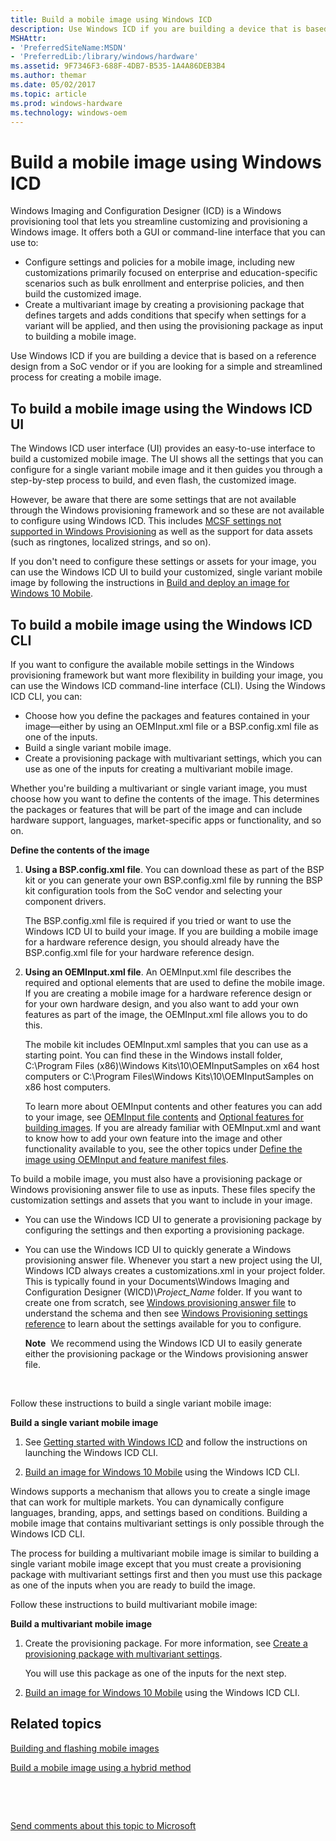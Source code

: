 ```yaml
---
title: Build a mobile image using Windows ICD
description: Use Windows ICD if you are building a device that is based on a reference design from a SoC vendor or if you are looking for a simple and streamlined process for creating a mobile image.
MSHAttr:
- 'PreferredSiteName:MSDN'
- 'PreferredLib:/library/windows/hardware'
ms.assetid: 9F7346F3-688F-4DB7-B535-1A4A86DEB3B4
ms.author: themar
ms.date: 05/02/2017
ms.topic: article
ms.prod: windows-hardware
ms.technology: windows-oem
---
```


# Build a mobile image using Windows ICD


Windows Imaging and Configuration Designer (ICD) is a Windows provisioning tool that lets you streamline customizing and provisioning a Windows image. It offers both a GUI or command-line interface that you can use to:

-   Configure settings and policies for a mobile image, including new customizations primarily focused on enterprise and education-specific scenarios such as bulk enrollment and enterprise policies, and then build the customized image.
-   Create a multivariant image by creating a provisioning package that defines targets and adds conditions that specify when settings for a variant will be applied, and then using the provisioning package as input to building a mobile image.

Use Windows ICD if you are building a device that is based on a reference design from a SoC vendor or if you are looking for a simple and streamlined process for creating a mobile image.

## To build a mobile image using the Windows ICD UI


The Windows ICD user interface (UI) provides an easy-to-use interface to build a customized mobile image. The UI shows all the settings that you can configure for a single variant mobile image and it then guides you through a step-by-step process to build, and even flash, the customized image.

However, be aware that there are some settings that are not available through the Windows provisioning framework and so these are not available to configure using Windows ICD. This includes [MCSF settings not supported in Windows Provisioning](https://msdn.microsoft.com/library/windows/hardware/mt573153) as well as the support for data assets (such as ringtones, localized strings, and so on).

If you don't need to configure these settings or assets for your image, you can use the Windows ICD UI to build your customized, single variant mobile image by following the instructions in [Build and deploy an image for Windows 10 Mobile](https://msdn.microsoft.com/library/windows/hardware/dn916106).

## To build a mobile image using the Windows ICD CLI


If you want to configure the available mobile settings in the Windows provisioning framework but want more flexibility in building your image, you can use the Windows ICD command-line interface (CLI). Using the Windows ICD CLI, you can:

-   Choose how you define the packages and features contained in your image—either by using an OEMInput.xml file or a BSP.config.xml file as one of the inputs.
-   Build a single variant mobile image.
-   Create a provisioning package with multivariant settings, which you can use as one of the inputs for creating a multivariant mobile image.

Whether you're building a multivariant or single variant image, you must choose how you want to define the contents of the image. This determines the packages or features that will be part of the image and can include hardware support, languages, market-specific apps or functionality, and so on.

**Define the contents of the image**

1.  **Using a BSP.config.xml file**. You can download these as part of the BSP kit or you can generate your own BSP.config.xml file by running the BSP kit configuration tools from the SoC vendor and selecting your component drivers.

    The BSP.config.xml file is required if you tried or want to use the Windows ICD UI to build your image. If you are building a mobile image for a hardware reference design, you should already have the BSP.config.xml file for your hardware reference design.

2.  **Using an OEMInput.xml file**. An OEMInput.xml file describes the required and optional elements that are used to define the mobile image. If you are creating a mobile image for a hardware reference design or for your own hardware design, and you also want to add your own features as part of the image, the OEMInput.xml file allows you to do this.

    The mobile kit includes OEMInput.xml samples that you can use as a starting point. You can find these in the Windows install folder, C:\\Program Files (x86)\\Windows Kits\\10\\OEMInputSamples on x64 host computers or C:\\Program Files\\Windows Kits\\10\\OEMInputSamples on x86 host computers.

    To learn more about OEMInput contents and other features you can add to your image, see [OEMInput file contents](oeminput-file-contents.md) and [Optional features for building images](optional-features-for-building-images.md). If you are already familiar with OEMInput.xml and want to know how to add your own feature into the image and other functionality available to you, see the other topics under [Define the image using OEMInput and feature manifest files](define-the-image-using-oeminput-and-feature-manifest-files.md).

To build a mobile image, you must also have a provisioning package or Windows provisioning answer file to use as inputs. These files specify the customization settings and assets that you want to include in your image.

-   You can use the Windows ICD UI to generate a provisioning package by configuring the settings and then exporting a provisioning package.

-   You can use the Windows ICD UI to quickly generate a Windows provisioning answer file. Whenever you start a new project using the UI, Windows ICD always creates a customizations.xml in your project folder. This is typically found in your Documents\\Windows Imaging and Configuration Designer (WICD)\\*Project\_Name* folder. If you want to create one from scratch, see [Windows provisioning answer file](https://msdn.microsoft.com/library/windows/hardware/dn916153) to understand the schema and then see [Windows Provisioning settings reference](https://msdn.microsoft.com/library/windows/hardware/dn953942) to learn about the settings available for you to configure.

    **Note**  We recommend using the Windows ICD UI to easily generate either the provisioning package or the Windows provisioning answer file.

     

Follow these instructions to build a single variant mobile image:

**Build a single variant mobile image**

1.  See [Getting started with Windows ICD](https://msdn.microsoft.com/library/windows/hardware/dn916112) and follow the instructions on launching the Windows ICD CLI.

2.  [Build an image for Windows 10 Mobile](https://msdn.microsoft.com/library/windows/hardware/dn916115#to_build_a_mobile_image) using the Windows ICD CLI.

Windows supports a mechanism that allows you to create a single image that can work for multiple markets. You can dynamically configure languages, branding, apps, and settings based on conditions. Building a mobile image that contains multivariant settings is only possible through the Windows ICD CLI.

The process for building a multivariant mobile image is similar to building a single variant mobile image except that you must create a provisioning package with multivariant settings first and then you must use this package as one of the inputs when you are ready to build the image.

Follow these instructions to build multivariant mobile image:

**Build a multivariant mobile image**

1.  Create the provisioning package. For more information, see [Create a provisioning package with multivariant settings](https://msdn.microsoft.com/library/windows/hardware/dn916108).

    You will use this package as one of the inputs for the next step.

2.  [Build an image for Windows 10 Mobile](https://msdn.microsoft.com/library/windows/hardware/dn916115#to_build_a_mobile_image) using the Windows ICD CLI.

## Related topics


[Building and flashing mobile images](building-and-flashing-images.md)

[Build a mobile image using a hybrid method](build-a-mobile-image-using-windows-provisioning-and-mcsf-answer-files.md)

 

 

[Send comments about this topic to Microsoft](mailto:wsddocfb@microsoft.com?subject=Documentation%20feedback%20%5Bp_phFlashing\p_phFlashing%5D:%20Build%20a%20mobile%20image%20using%20Windows%20ICD%20%20RELEASE:%20%2810/4/2016%29&body=%0A%0APRIVACY%20STATEMENT%0A%0AWe%20use%20your%20feedback%20to%20improve%20the%20documentation.%20We%20don't%20use%20your%20email%20address%20for%20any%20other%20purpose,%20and%20we'll%20remove%20your%20email%20address%20from%20our%20system%20after%20the%20issue%20that%20you're%20reporting%20is%20fixed.%20While%20we're%20working%20to%20fix%20this%20issue,%20we%20might%20send%20you%20an%20email%20message%20to%20ask%20for%20more%20info.%20Later,%20we%20might%20also%20send%20you%20an%20email%20message%20to%20let%20you%20know%20that%20we've%20addressed%20your%20feedback.%0A%0AFor%20more%20info%20about%20Microsoft's%20privacy%20policy,%20see%20http://privacy.microsoft.com/default.aspx. "Send comments about this topic to Microsoft")





